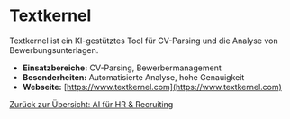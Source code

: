 # Textkernel

Textkernel ist ein KI-gestütztes Tool für CV-Parsing und die Analyse von Bewerbungsunterlagen.

- **Einsatzbereiche:** CV-Parsing, Bewerbermanagement
- **Besonderheiten:** Automatisierte Analyse, hohe Genauigkeit
- **Webseite:** [https://www.textkernel.com](https://www.textkernel.com)

[Zurück zur Übersicht: AI für HR & Recruiting](../ai_hr_tools.md)
